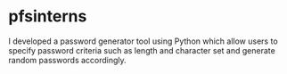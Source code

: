 # pfsinterns
I developed a password generator tool using Python which allow users to specify password criteria such as length and character set and generate random passwords accordingly.
